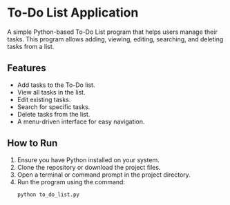 # To-Do List Application

A simple Python-based To-Do List program that helps users manage their tasks. This program allows adding, viewing, editing, searching, and deleting tasks from a list.

## Features
- Add tasks to the To-Do list.
- View all tasks in the list.
- Edit existing tasks.
- Search for specific tasks.
- Delete tasks from the list.
- A menu-driven interface for easy navigation.

## How to Run
1. Ensure you have Python installed on your system.
2. Clone the repository or download the project files.
3. Open a terminal or command prompt in the project directory.
4. Run the program using the command:
   ```bash
   python to_do_list.py